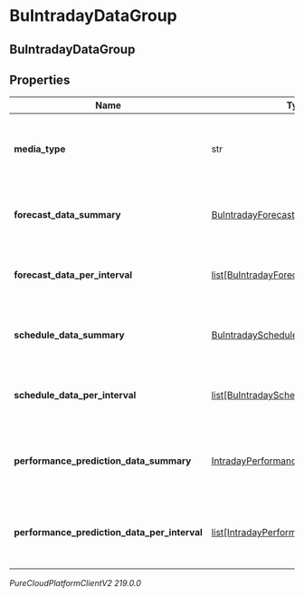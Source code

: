 # BuIntradayDataGroup

## BuIntradayDataGroup

## Properties

|Name | Type | Description | Notes|
|------------ | ------------- | ------------- | -------------|
| **media_type** | str | The media type associated with this intraday group | [optional] |
| **forecast_data_summary** | [BuIntradayForecastData](BuIntradayForecastData) | Forecast data summary for this date range | [optional] |
| **forecast_data_per_interval** | [list[BuIntradayForecastData]](BuIntradayForecastData) | Forecast data per interval for this date range | [optional] |
| **schedule_data_summary** | [BuIntradayScheduleData](BuIntradayScheduleData) | Schedule data summary for this date range | [optional] |
| **schedule_data_per_interval** | [list[BuIntradayScheduleData]](BuIntradayScheduleData) | Schedule data per interval for this date range | [optional] |
| **performance_prediction_data_summary** | [IntradayPerformancePredictionData](IntradayPerformancePredictionData) | Performance prediction data summary for this date range | [optional] |
| **performance_prediction_data_per_interval** | [list[IntradayPerformancePredictionData]](IntradayPerformancePredictionData) | Performance prediction data per interval for this date range | [optional] |



_PureCloudPlatformClientV2 219.0.0_
